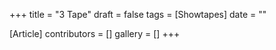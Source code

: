 +++
title = "3 Tape"
draft = false
tags = [Showtapes]
date = ""

[Article]
contributors = []
gallery = []
+++